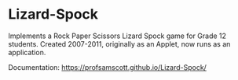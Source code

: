 # Lizard-Spock
Implements a Rock Paper Scissors Lizard Spock game for Grade 12 students. Created 2007-2011, originally as an Applet, now runs as an application. 

Documentation: https://profsamscott.github.io/Lizard-Spock/
